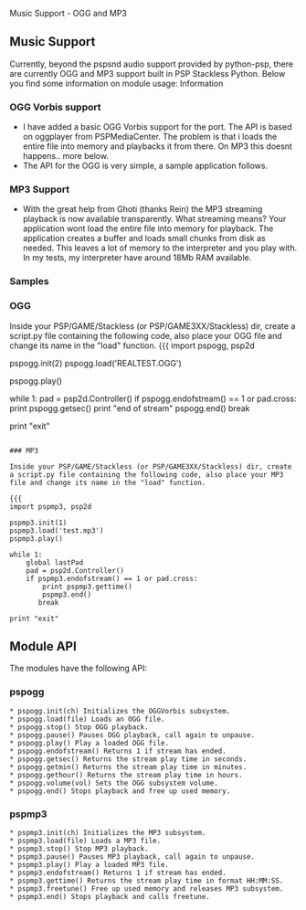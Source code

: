 Music Support - OGG and MP3

## Music Support

Currently, beyond the pspsnd audio support provided by python-psp, there are currently OGG and MP3 support built in PSP Stackless Python. Below you find some information on module usage:
Information

### OGG Vorbis support

* I have added a basic OGG Vorbis support for the port. The API is based on oggplayer from PSPMediaCenter. The problem is that i loads the entire file into memory and playbacks it from there. On MP3 this doesnt happens.. more below.
* The API for the OGG is very simple, a sample application follows.

### MP3 Support

* With the great help from Ghoti (thanks Rein) the MP3 streaming playback is now available transparently. What streaming means? Your application wont load the entire file into memory for playback. The application creates a buffer and loads small chunks from disk as needed. This leaves a lot of memory to the interpreter and you play with. In my tests, my interpreter have around 18Mb RAM available.

### Samples

### OGG

Inside your PSP/GAME/Stackless (or PSP/GAME3XX/Stackless) dir, create a script.py file containing the following code, also place your OGG file and change its name in the "load" function.
{{{
import pspogg, psp2d

pspogg.init(2)
pspogg.load('REALTEST.OGG')

pspogg.play()

while 1:
    pad = psp2d.Controller()
    if pspogg.endofstream() == 1 or pad.cross:
        print pspogg.getsec()
        print "end of stream"
        pspogg.end()
        break

print "exit"
```

### MP3

Inside your PSP/GAME/Stackless (or PSP/GAME3XX/Stackless) dir, create a script.py file containing the following code, also place your MP3 file and change its name in the "load" function.

{{{
import pspmp3, psp2d

pspmp3.init(1)
pspmp3.load('test.mp3')
pspmp3.play()

while 1:
    global lastPad
    pad = psp2d.Controller()
    if pspmp3.endofstream() == 1 or pad.cross:
        print pspmp3.gettime()
        pspmp3.end()
       break

print "exit"
```

## Module API

The modules have the following API:

### pspogg

    * pspogg.init(ch) Initializes the OGGVorbis subsystem.
    * pspogg.load(file) Loads an OGG file.
    * pspogg.stop() Stop OGG playback.
    * pspogg.pause() Pauses OGG playback, call again to unpause.
    * pspogg.play() Play a loaded OGG file.
    * pspogg.endofstream() Returns 1 if stream has ended.
    * pspogg.getsec() Returns the stream play time in seconds.
    * pspogg.getmin() Returns the stream play time in minutes.
    * pspogg.gethour() Returns the stream play time in hours.
    * pspogg.volume(vol) Sets the OGG subsystem volume.
    * pspogg.end() Stops playback and free up used memory.

### pspmp3

    * pspmp3.init(ch) Initializes the MP3 subsystem.
    * pspmp3.load(file) Loads a MP3 file.
    * pspmp3.stop() Stop MP3 playback.
    * pspmp3.pause() Pauses MP3 playback, call again to unpause.
    * pspmp3.play() Play a loaded MP3 file.
    * pspmp3.endofstream() Returns 1 if stream has ended.
    * pspmp3.gettime() Returns the stream play time in format HH:MM:SS.
    * pspmp3.freetune() Free up used memory and releases MP3 subsystem.
    * pspmp3.end() Stops playback and calls freetune.